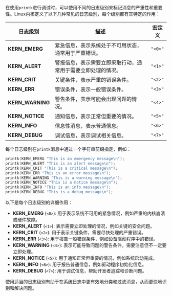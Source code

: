 在使用`printk`进行调试时，可以使用不同的日志级别来标记消息的严重性和重要性。Linux内核定义了以下几种常见的日志级别，每个级别都有其特定的作用：

| 日志级别    | 描述                                            | 宏定义                 |
|-------------|-------------------------------------------------|------------------------|
| **KERN_EMERG** | 紧急信息，表示系统处于不可用状态，通常用于严重错误。    | `"<0>"`                |
| **KERN_ALERT** | 警报信息，表示需要立即采取行动，通常用于需要立即处理的情况。| `"<1>"`                |
| **KERN_CRIT**  | 关键条件，表示严重的错误条件。                    | `"<2>"`                |
| **KERN_ERR**   | 错误条件，表示一般错误条件。                      | `"<3>"`                |
| **KERN_WARNING** | 警告条件，表示可能会出现问题的情况。               | `"<4>"`                |
| **KERN_NOTICE**  | 通知信息，表示正常但重要的情况。                  | `"<5>"`                |
| **KERN_INFO**   | 信息性消息，表示普通信息。                         | `"<6>"`                |
| **KERN_DEBUG**  | 调试信息，表示调试相关信息。                       | `"<7>"`                |

每个日志级别在`printk`消息中通过一个字符串前缀指定，例如：

```c
printk(KERN_EMERG "This is an emergency message\n");
printk(KERN_ALERT "This is an alert message\n");
printk(KERN_CRIT "This is a critical message\n");
printk(KERN_ERR "This is an error message\n");
printk(KERN_WARNING "This is a warning message\n");
printk(KERN_NOTICE "This is a notice message\n");
printk(KERN_INFO "This is an info message\n");
printk(KERN_DEBUG "This is a debug message\n");
```

以下是每个日志级别的详细作用：

- **KERN_EMERG** (`<0>`): 用于表示系统不可用的紧急情况，例如严重的内核崩溃或硬件故障。
- **KERN_ALERT** (`<1>`): 表示需要立即处理的情况，例如关键的安全问题。
- **KERN_CRIT** (`<2>`): 用于表示关键条件，需要尽快处理的严重错误。
- **KERN_ERR** (`<3>`): 用于报告一般错误条件，例如设备驱动程序中的错误。
- **KERN_WARNING** (`<4>`): 表示可能导致问题的警告条件，需要注意但不一定要立即处理。
- **KERN_NOTICE** (`<5>`): 用于通知正常但重要的情况，例如系统启动完成。
- **KERN_INFO** (`<6>`): 用于报告普通信息，例如驱动程序初始化信息。
- **KERN_DEBUG** (`<7>`): 用于调试信息，帮助开发者追踪和诊断问题。

使用适当的日志级别有助于在系统日志中更有效地分类和过滤消息，从而更快地识别和解决问题。